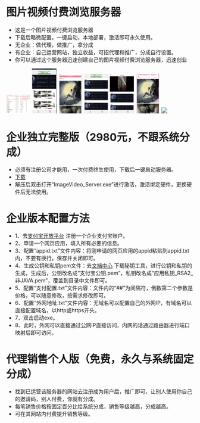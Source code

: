 # 图片视频付费浏览服务器
- 这是一个图片视频付费浏览服务器
- 下载后略微配置，一键启动，本地部署，激活即可永久使用。
- 无企业：做代理，做推广，拿分成
- 有企业：自己运营网站，独立收益，可招代理和推广，分成自行设置。
- 你可以通过这个服务器迅速创建自己的图片视频付费浏览服务器，迅速创业

<img decoding="async" src="https://github.com/dhrdzy/ImageVideo_Server/blob/main/image/1.png" width="13%" hight="13%"> <img decoding="async" src="https://github.com/dhrdzy/ImageVideo_Server/blob/main/image/2.png" width="13%" hight="13%"> <img decoding="async" src="https://github.com/dhrdzy/ImageVideo_Server/blob/main/image/3.png" width="13%" hight="13%"> <img decoding="async" src="https://github.com/dhrdzy/ImageVideo_Server/blob/main/image/4.png" width="13%" hight="13%"> <img decoding="async" src="https://github.com/dhrdzy/ImageVideo_Server/blob/main/image/5.png" width="13%" hight="13%"> <img decoding="async" src="https://github.com/dhrdzy/ImageVideo_Server/blob/main/image/6.png" width="13%" hight="13%"> <img decoding="async" src="https://github.com/dhrdzy/ImageVideo_Server/blob/main/image/7.png" width="13%" hight="13%"> 

# 企业独立完整版（2980元，不跟系统分成）
- 必须有注册公司才能用，一次付费终生使用，下载后一键启动服务器。
- [下载](https://github.com/dhrdzy/ImageVideo_Server/releases/download/1.0.0.1/ImageVideo_Server.zip)
- 解压后双击打开“ImageVideo_Server.exe”进行激活，激活绑定硬件，更换硬件后无法使用。

# 企业版本配置方法
- 1、去[支付宝开放平台](https://openhome.alipay.com/) 注册一个企业支付宝账户。
- 2、申请一个网页应用，填入所有必要的信息。
- 3、配置“appid.txt”文件内容：将刚申请的网页应用的appid粘贴到appid.txt内，不要有换行，保存并关闭即可。
- 4、生成公钥和私钥pem文件：去[文档中心](https://opendocs.alipay.com/common/02kipk?pathHash=0d20b438) 下载秘钥工具，进行公钥和私钥的生成，生成后，公钥改名成“支付宝公钥.pem”，私钥改名成“应用私钥_RSA2_非JAVA.pem”，覆盖到目录中文件即可。
- 5、配置“支付配置.txt”文件内容：文件内的“##”为间隔符，倒数第二个参数是价格，可以随意修改，按需求修改即可。
- 6、配置“外网地址.txt”文件内容：无域名可以配置自己的外网IP，有域名可以直接配置域名，以http或https开头。
- 7、双击启动exe。
- 8、此时，外网可以直接通过公网IP直接访问，内网的话通过路由器进行端口映射后即可访问。

# 代理销售个人版（免费，永久与系统固定分成）
- 找到已运营该服务器的网站去注册成为用户后，推广即可，让别人使用你自己的邀请码，别人付费，你就有分成。
- 每笔销售价格按固定百分比给系统分成，销售等级越高，分成越高。
- 可在其网站内付费提升销售等级。
